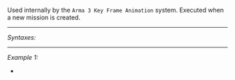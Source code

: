 Used internally by the `Arma 3 Key Frame Animation` system. Executed when a new mission is created.


---
*Syntaxes:*



---
*Example 1:*

-
